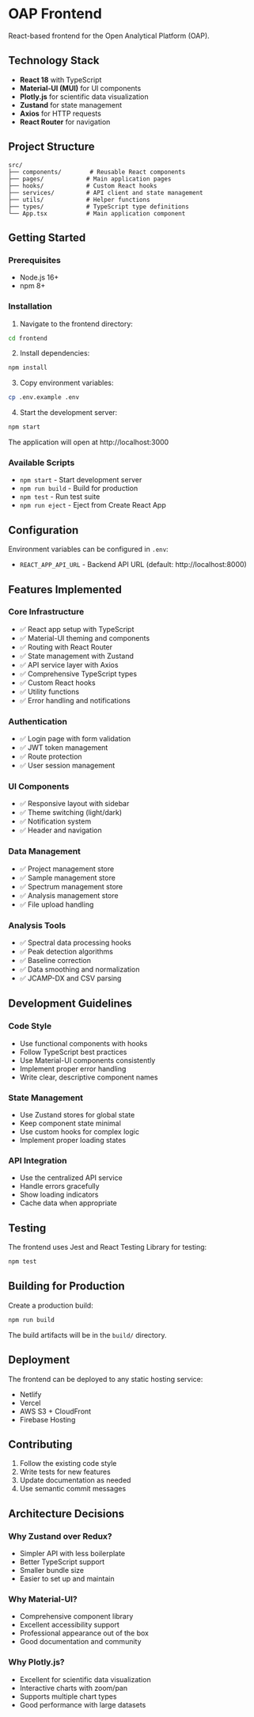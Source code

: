 # OAP Frontend

React-based frontend for the Open Analytical Platform (OAP).

## Technology Stack

- **React 18** with TypeScript
- **Material-UI (MUI)** for UI components
- **Plotly.js** for scientific data visualization
- **Zustand** for state management
- **Axios** for HTTP requests
- **React Router** for navigation

## Project Structure

```
src/
├── components/        # Reusable React components
├── pages/            # Main application pages  
├── hooks/            # Custom React hooks
├── services/         # API client and state management
├── utils/            # Helper functions
├── types/            # TypeScript type definitions
└── App.tsx           # Main application component
```

## Getting Started

### Prerequisites

- Node.js 16+ 
- npm 8+

### Installation

1. Navigate to the frontend directory:
```bash
cd frontend
```

2. Install dependencies:
```bash
npm install
```

3. Copy environment variables:
```bash
cp .env.example .env
```

4. Start the development server:
```bash
npm start
```

The application will open at http://localhost:3000

### Available Scripts

- `npm start` - Start development server
- `npm run build` - Build for production
- `npm test` - Run test suite
- `npm run eject` - Eject from Create React App

## Configuration

Environment variables can be configured in `.env`:

- `REACT_APP_API_URL` - Backend API URL (default: http://localhost:8000)

## Features Implemented

### Core Infrastructure
- ✅ React app setup with TypeScript
- ✅ Material-UI theming and components
- ✅ Routing with React Router
- ✅ State management with Zustand
- ✅ API service layer with Axios
- ✅ Comprehensive TypeScript types
- ✅ Custom React hooks
- ✅ Utility functions
- ✅ Error handling and notifications

### Authentication
- ✅ Login page with form validation
- ✅ JWT token management
- ✅ Route protection
- ✅ User session management

### UI Components
- ✅ Responsive layout with sidebar
- ✅ Theme switching (light/dark)
- ✅ Notification system
- ✅ Header and navigation

### Data Management
- ✅ Project management store
- ✅ Sample management store
- ✅ Spectrum management store
- ✅ Analysis management store
- ✅ File upload handling

### Analysis Tools
- ✅ Spectral data processing hooks
- ✅ Peak detection algorithms
- ✅ Baseline correction
- ✅ Data smoothing and normalization
- ✅ JCAMP-DX and CSV parsing

## Development Guidelines

### Code Style
- Use functional components with hooks
- Follow TypeScript best practices
- Use Material-UI components consistently
- Implement proper error handling
- Write clear, descriptive component names

### State Management
- Use Zustand stores for global state
- Keep component state minimal
- Use custom hooks for complex logic
- Implement proper loading states

### API Integration
- Use the centralized API service
- Handle errors gracefully
- Show loading indicators
- Cache data when appropriate

## Testing

The frontend uses Jest and React Testing Library for testing:

```bash
npm test
```

## Building for Production

Create a production build:

```bash
npm run build
```

The build artifacts will be in the `build/` directory.

## Deployment

The frontend can be deployed to any static hosting service:

- Netlify
- Vercel
- AWS S3 + CloudFront
- Firebase Hosting

## Contributing

1. Follow the existing code style
2. Write tests for new features
3. Update documentation as needed
4. Use semantic commit messages

## Architecture Decisions

### Why Zustand over Redux?
- Simpler API with less boilerplate
- Better TypeScript support
- Smaller bundle size
- Easier to set up and maintain

### Why Material-UI?
- Comprehensive component library
- Excellent accessibility support
- Professional appearance out of the box
- Good documentation and community

### Why Plotly.js?
- Excellent for scientific data visualization
- Interactive charts with zoom/pan
- Supports multiple chart types
- Good performance with large datasets